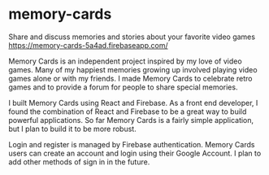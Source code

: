 # memory-cards
Share and discuss memories and stories about your favorite video games
https://memory-cards-5a4ad.firebaseapp.com/

Memory Cards is an independent project inspired by my love of video games. Many of my happiest memories growing up involved playing video games alone or with my friends. I made Memory Cards to celebrate retro games and to provide a forum for people to share special memories.

I built Memory Cards using React and Firebase. As a front end developer, I found the combination of React and Firebase to be a great way to build powerful applications. So far Memory Cards is a fairly simple application, but I plan to build it to be more robust.

Login and register is managed by Firebase authentication. Memory Cards users can create an account and login using their Google Account. I plan to add other methods of sign in in the future.